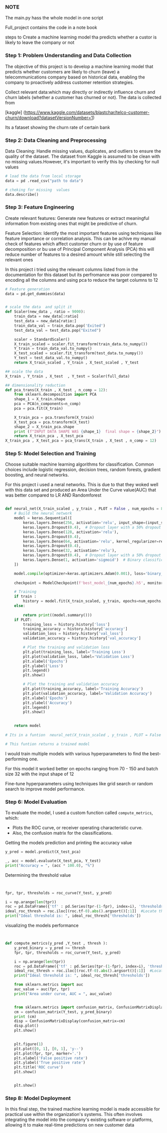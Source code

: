 
### NOTE

The main.py hass the whole model in one script 

Full_project contains the code in a note book 


steps to Create a machine learning model tha predicts whether a custor is likely to leave the company or not 


### Step 1: Problem Understanding and Data Collection

The objective of this project is to develop a machine learning model that predicts whether customers are likely to churn (leave) a telecommunications company based on historical data, enabling the company to proactively address customer retention strategies.

Collect relevant data:which may directly or indirectly influence churn  and churn labels (whether a customer has churned or not).
The data is collected from 

[kaggle] (https://www.kaggle.com/datasets/blastchar/telco-customer-churn/download?datasetVersionNumber=1)

Its a fataset showing the churn rate of certain bank

### Step 2: Data Cleaning and Preprocessing

Data Cleaning: Handle missing values, duplicates, and outliers to ensure the quality of the dataset.
The dataset from Kaggle is assumed to be clean with no missing values.However, it's important to verify this by checking for null values

```python 
# load the data from local storage
data = pd .read_csv("path to data")

# cheking for missing  values
data.describe()


```

### Step 3: Feature Engineering

Create relevant features: Generate new features or extract meaningful information from existing ones that might be predictive of churn.

Feature Selection: Identify the most important features using techniques like feature importance or correlation analysis.
This can be achive my manual check of features which affect customer churn or by use of feature decomposition or bu use of Principal Component Analysis (PCA)
this will reduce number of features to a desired amount while still selecting the relevant ones

In this project i tried using the relevant columns listed from in the documentation for this dataset but its perfromance was poor compared to 
encoding all the columns and using pca to reduce the target columns to 12

```python 
# Feature generation
data = pd.get_dummies(data)


# scale the data  and split it 
def Scaler(new_data , ratio = 9000):
    train_data = new_data[:ratio]
    test_data = new_data[ratio:]
    train_data_val = train_data.pop('Exited')
    test_data_val = test_data.pop("Exited")

    scaler = StandardScaler()
    X_train_scaled = scaler.fit_transform(train_data.to_numpy())
    Y_train = train_data_val.to_numpy()
    X_test_scaled = scaler.fit_transform(test_data.to_numpy())
    Y_test = test_data_val.to_numpy()
    return X_train_scaled , Y_train , X_test_scaled , Y_test

## scale the data 
X_train , Y_train , X_test  , Y_test = Scaler(full_data)

## dimensionality reduction
def pca_trans(X_train , X_test , n_comp = 12):
    from sklearn.decomposition import PCA
    shape_1 = X_train.shape
    pca = PCA(n_components=n_comp)
    pca = pca.fit(X_train)

    X_train_pca = pca.transform(X_train)
    X_test_pca = pca.transform(X_test)
    shape_2 = X_train_pca.shape
    print (f"INPUT DATA SHAPE WAS {shape_1}  final shape = {shape_2}")
    return X_train_pca , X_test_pca
X_train_pca , X_test_pca = pca_trans(X_train , X_test , n_comp = 12)

```

### Step 5: Model Selection and Training



Choose suitable machine learning algorithms for classification.
Common choices include logistic regression, decision trees, random forests, gradient boosting, and neural networks.


For this project i used a neral networks.
This is due to that they woked well with this data set and produced an Area Under the Curve value(AUC) that was better compared to LR AND Randomforest
```python 

def neural_net(X_train_scaled , y_train , PLOT = False , num_epochs = 80 , input_shape =12 , train = True):
    # Build the neural network
    model = keras.Sequential([
        keras.layers.Dense(256, activation='relu', input_shape=(input_shape,), kernel_regularizer=regularizers.l2(0.01)),
        keras.layers.Dropout(0.4),  # Dropout layer with a 50% dropout rate
        keras.layers.Dense(128, activation='relu'),
        keras.layers.Dropout(0.4),
        keras.layers.Dense(64, activation='relu', kernel_regularizer=regularizers.l2(0.01)),
        keras.layers.Dropout(0.4),
        keras.layers.Dense(32, activation='relu'),
        keras.layers.Dropout(0.4),  # Dropout layer with a 50% dropout rate
        keras.layers.Dense(1, activation='sigmoid')  # Binary classification
    ])

    model.compile(optimizer=keras.optimizers.Adam(0.001), loss='binary_crossentropy', metrics=['accuracy'])
    
    checkpoint = ModelCheckpoint(f'best_model_{num_epochs}.h5', monitor='val_loss', save_best_only=True)

    # Training
    if train :
        history = model.fit(X_train_scaled, y_train, epochs=num_epochs, batch_size=32, validation_split=0.2 ,  callbacks=[checkpoint])
    else:
        
        return print((model.summary()))
    if PLOT:
        training_loss = history.history['loss']
        training_accuracy = history.history['accuracy']
        validation_loss = history.history['val_loss']
        validation_accuracy = history.history['val_accuracy']

        # Plot the training and validation loss
        plt.plot(training_loss, label='Training Loss')
        plt.plot(validation_loss, label='Validation Loss')
        plt.xlabel('Epochs')
        plt.ylabel('Loss')
        plt.legend()
        plt.show()

        # Plot the training and validation accuracy
        plt.plot(training_accuracy, label='Training Accuracy')
        plt.plot(validation_accuracy, label='Validation Accuracy')
        plt.xlabel('Epochs')
        plt.ylabel('Accuracy')
        plt.legend()
        plt.show()

   
    return model
    
# Its in a funtion  neural_net(X_train_scaled , y_train , PLOT = False , num_epochs = 80 , input_shape =12 , train = True)

# This funtion returns a trained model

```

I would train multiple models with various hyperparameters to find the best-performing one.

For this model it worked better on epochs ranging from 70 - 150 and batch size 32 with the input shape of 12

Fine-tune hyperparameters using techniques like grid search or random search to improve model performance.

### Step 6: Model Evaluation 

To evaluate the model, I used a custom function called `compute_metrics`, which:
- Plots the ROC curve, or receiver operating characteristic curve.
- Also, the confusion matrix for the classifications.

Getting the models prediction  and printing the accuracy value
```python 
y_pred = model.predict(X_test_pca)

_, acc = model.evaluate(X_test_pca, Y_test)
print("Accuracy = ", (acc * 100.0), "%")
```

Determining the threshold value

```python


fpr, tpr, thresholds = roc_curve(Y_test, y_pred)

i = np.arange(len(tpr)) 
roc = pd.DataFrame({'tf' : pd.Series(tpr-(1-fpr), index=i), 'thresholds' : pd.Series(thresholds, index=i)})
ideal_roc_thresh = roc.iloc[(roc.tf-0).abs().argsort()[:1]]  #Locate the point where the value is close to 0
print("Ideal threshold is: ", ideal_roc_thresh['thresholds']) 

```
visualizing the models performance

```python 


def compute_metrics(y_pred ,Y_test , thresh ):
    y_pred_binary = y_pred >= thresh
    fpr, tpr, thresholds = roc_curve(Y_test, y_pred)

    i = np.arange(len(tpr)) 
    roc = pd.DataFrame({'tf' : pd.Series(tpr-(1-fpr), index=i), 'thresholds' : pd.Series(thresholds, index=i)})
    ideal_roc_thresh = roc.iloc[(roc.tf-0).abs().argsort()[:1]]  #Locate the point where the value is close to 0
    print("Ideal threshold is: ", ideal_roc_thresh['thresholds']) 

    from sklearn.metrics import auc
    auc_value = auc(fpr, tpr)
    print("Area under curve, AUC = ", auc_value)


    from sklearn.metrics import confusion_matrix, ConfusionMatrixDisplay
    cm = confusion_matrix(Y_test, y_pred_binary)
    print (cm)
    disp = ConfusionMatrixDisplay(confusion_matrix=cm)
    disp.plot()
    plt.show()

   
    plt.figure(1)
    plt.plot([0, 1], [0, 1], 'y--')
    plt.plot(fpr, tpr, marker='.')
    plt.xlabel('False positive rate')
    plt.ylabel('True positive rate')
    plt.title('ROC curve')
    plt.show()


    plt.show()


```
### Step 8: Model Deployment

In this final step, the trained machine learning model is made accessible for practical use within the organization's systems. This often involves integrating the model into the company's existing software or platforms, allowing it to make real-time predictions on new customer data
